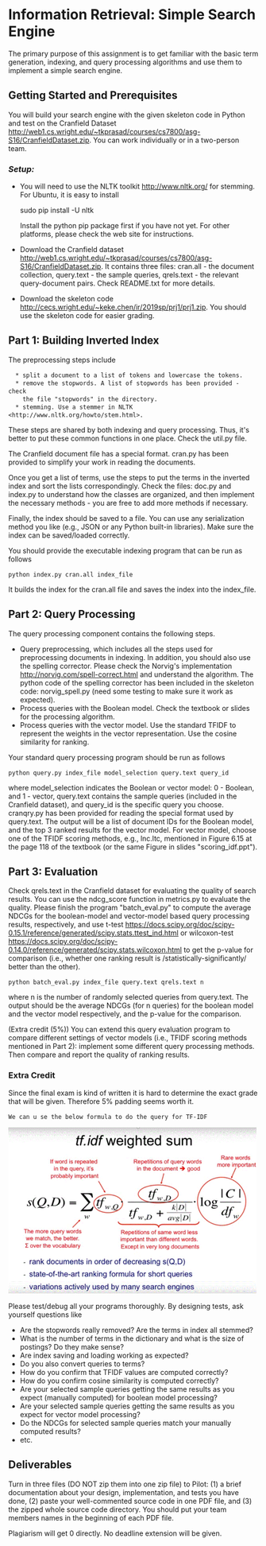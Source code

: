 # Information Retrieval: Simple Search Engine

The primary purpose of this assignment is to get familiar with the basic
term generation, indexing, and query processing algorithms and use them
to implement a simple search engine.


## Getting Started and Prerequisites

You will build your search engine with the given skeleton code in Python
and test on the Cranfield Dataset
<http://web1.cs.wright.edu/~tkprasad/courses/cs7800/asg-S16/CranfieldDataset.zip>.
You can work individually or in a two-person team.

### *Setup:*

  * You will need to use the NLTK toolkit <http://www.nltk.org/> for
    stemming. For Ubuntu, it is easy to install

    sudo pip install -U nltk

    Install the python pip package first if you have not yet. For other
    platforms, please check the web site for instructions.
  * Download the Cranfield dataset
    <http://web1.cs.wright.edu/~tkprasad/courses/cs7800/asg-S16/CranfieldDataset.zip>.
    It contains three files: cran.all - the document collection,
    query.text - the sample queries, qrels.text - the relevant
    query-document pairs. Check README.txt for more details.
  * Download the skeleton code
    <http://cecs.wright.edu/~keke.chen/ir/2019sp/prj1/prj1.zip>. You
    should use the skeleton code for easier grading.


## Part 1: Building Inverted Index

The preprocessing steps include
```
  * split a document to a list of tokens and lowercase the tokens.
  * remove the stopwords. A list of stopwords has been provided - check
    the file "stopwords" in the directory.
  * stemming. Use a stemmer in NLTK <http://www.nltk.org/howto/stem.html>.
```
These steps are shared by both indexing and query processing. Thus, it's
better to put these common functions in one place. Check the util.py file.

The Cranfield document file has a special format. cran.py has been
provided to simplify your work in reading the documents.

Once you get a list of terms, use the steps to put the terms in the
inverted index and sort the lists correspondingly. Check the files:
doc.py and index.py to understand how the classes are organized, and
then implement the necessary methods - you are free to add more methods
if necessary.

Finally, the index should be saved to a file. You can use any
serialization method you like (e.g., JSON or any Python built-in
libraries). Make sure the index can be saved/loaded correctly.

You should provide the executable indexing program that can be run as
follows

```
python index.py cran.all index_file
```

It builds the index for the cran.all file and saves the index into the
index_file.

## Part 2: Query Processing

The query processing component contains the following steps.

  * Query preprocessing, which includes all the steps used for
    preprocessing documents in indexing. In addition, you should also
    use the spelling corrector. Please check the Norvig's implementation
    <http://norvig.com/spell-correct.html> and understand the algorithm.
    The python code of the spelling corrector has been included in the
    skeleton code: norvig_spell.py (need some testing to make sure it
    work as expected).
  * Process queries with the Boolean model. Check the textbook or slides
    for the processing algorithm.
  * Process queries with the vector model. Use the standard TFIDF to
    represent the weights in the vector representation. Use the cosine
    similarity for ranking.
    
Your standard query processing program should be run as follows

```
python query.py index_file model_selection query.text query_id
```

where model_selection indicates the Boolean or vector model: 0 -
Boolean, and 1 - vector, query.text contains the sample queries
(included in the Cranfield dataset), and query_id is the specific query
you choose. cranqry.py has been provided for reading the special format
used by query.text. The output will be a list of document IDs for the
Boolean model, and the top 3 ranked results for the vector model. For
vector model, choose one of the TFIDF scoring methods, e.g., lnc.ltc,
mentioned in Figure 6.15 at the page 118 of the textbook (or the same
Figure in slides "scoring_idf.ppt").


## Part 3: Evaluation

Check qrels.text in the Cranfield dataset for evaluating the quality of
search results. You can use the ndcg_score function in metrics.py to
evaluate the quality. Please finish the program "batch_eval.py" to
compute the average NDCGs for the boolean-model and vector-model based
query processing results, respectively, and use t-test
<https://docs.scipy.org/doc/scipy-0.15.1/reference/generated/scipy.stats.ttest_ind.html>
or wilcoxon-test
<https://docs.scipy.org/doc/scipy-0.14.0/reference/generated/scipy.stats.wilcoxon.html>
to get the p-value for comparison (i.e., whether one ranking result is
/statistically-significantly/ better than the other).

```
python batch_eval.py index_file query.text qrels.text n
```

where n is the number of randomly selected queries from query.text. The
output should be the average NDCGs (for n queries) for the boolean model
and the vector model respectively, and the p-value for the comparison.

(Extra credit (5%)) You can extend this query evaluation program to
compare different settings of vector models (i.e., TFIDF scoring methods
mentioned in Part 2): implement some different query processing methods.
Then compare and report the quality of ranking results.
### Extra Credit
Since the final exam is kind of written it is hard to determine the exact grade that will be given. Therefore 5% padding seems worth it.
```
We can u se the below formula to do the query for TF-IDF

```
<img src="images/TFIDF_for_Query.GIF" width="500" >

Please test/debug all your programs thoroughly. By designing tests, ask
yourself questions like

  * Are the stopwords really removed? Are the terms in index all stemmed?
  * What is the number of terms in the dictionary and what is the size
    of postings? Do they make sense?
  * Are index saving and loading working as expected?
  * Do you also convert queries to terms?
  * How do you confirm that TFIDF values are computed correctly?
  * How do you confirm cosine similarity is computed correctly?
  * Are your selected sample queries getting the same results as you
    expect (manually computed) for boolean model processing?
  * Are your selected sample queries getting the same results as you
    expect for vector model processing?
  * Do the NDCGs for selected sample queries match your manually
    computed results?
  * etc.


## Deliverables

Turn in three files (DO NOT zip them into one zip file) to Pilot: (1) a
brief documentation about your design, implementation, and tests you
have done, (2) paste your well-commented source code in one PDF file,
and (3) the zipped whole source code directory. You should put your team
members names in the beginning of each PDF file.

Plagiarism will get 0 directly. No deadline extension will be given.








